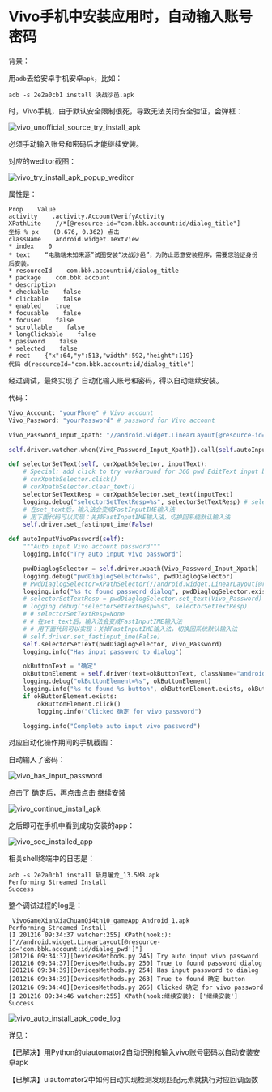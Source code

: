 # Vivo手机中安装应用时，自动输入账号密码

背景：

用`adb`去给安卓手机安卓`apk`，比如：

`adb -s 2e2a0cb1 install 决战沙邑.apk`

时，Vivo手机，由于默认安全限制很死，导致无法关闭安全验证，会弹框：

![vivo_unofficial_source_try_install_apk](../assets/img/vivo_unofficial_source_try_install_apk.png)

必须手动输入账号和密码后才能继续安装。

对应的weditor截图：

![vivo_try_install_apk_popup_weditor](../assets/img/vivo_try_install_apk_popup_weditor.png)

属性是：

```shell
Prop    Value
activity    .activity.AccountVerifyActivity
XPathLite    //*[@resource-id="com.bbk.account:id/dialog_title"]
坐标 % px    (0.676, 0.362) 点击
className    android.widget.TextView
* index    0
* text    “电脑端未知来源”试图安装“决战沙邑”，为防止恶意安装程序，需要您验证身份后安装。
* resourceId    com.bbk.account:id/dialog_title
* package    com.bbk.account
* description    
* checkable    false
* clickable    false
* enabled    true
* focusable    false
* focused    false
* scrollable    false
* longClickable    false
* password    false
* selected    false
# rect    {"x":64,"y":513,"width":592,"height":119}
代码 d(resourceId="com.bbk.account:id/dialog_title")
```

经过调试，最终实现了 自动化输入账号和密码，得以自动继续安装。

代码：

```python
Vivo_Account: "yourPhone" # Vivo account
Vivo_Password: "yourPassword" # password for Vivo account

Vivo_Password_Input_Xpath: "//android.widget.LinearLayout[@resource-id='com.bbk.account:id/dialog_pwd']"

self.driver.watcher.when(Vivo_Password_Input_Xpath]).call(self.autoInputVivoPassword)

def selectorSetText(self, curXpathSelector, inputText):
    # Special: add click to try workaround for 360 pwd EditText input but input to 360 account EditText
    # curXpathSelector.click()
    # curXpathSelector.clear_text()
    selectorSetTextResp = curXpathSelector.set_text(inputText)
    logging.debug("selectorSetTextResp=%s", selectorSetTextResp) # selectorSetTextResp=None
    # 在set_text后，输入法会变成FastInputIME输入法
    # 用下面代码可以实现：关掉FastInputIME输入法，切换回系统默认输入法
    self.driver.set_fastinput_ime(False)

def autoInputVivoPassword(self):
    """Auto input Vivo account password"""
    logging.info("Try auto input vivo password")

    pwdDiaglogSelector = self.driver.xpath(Vivo_Password_Input_Xpath)
    logging.debug("pwdDiaglogSelector=%s", pwdDiaglogSelector)
    # PwdDiaglogSelector=XPathSelector(//android.widget.LinearLayout[@resource-id='com.bbk.account:id/dialog_pwd']
    logging.info("%s to found password dialog", pwdDiaglogSelector.exists)
    # selectorSetTextResp = pwdDiaglogSelector.set_text(Vivo_Password)
    # logging.debug("selectorSetTextResp=%s", selectorSetTextResp)
    # # selectorSetTextResp=None
    # # 在set_text后，输入法会变成FastInputIME输入法
    # # 用下面代码可以实现：关掉FastInputIME输入法，切换回系统默认输入法
    # self.driver.set_fastinput_ime(False)
    self.selectorSetText(pwdDiaglogSelector, Vivo_Password)
    logging.info("Has input password to dialog")

    okButtonText = "确定"
    okButtonElement = self.driver(text=okButtonText, className="android.widget.Button", resourceId="android:id/button1")
    logging.debug("okButtonElement=%s", okButtonElement)
    logging.info("%s to found %s button", okButtonElement.exists, okButtonText)
    if okButtonElement.exists:
        okButtonElement.click()
        logging.info("Clicked 确定 for vivo password")

    logging.info("Complete auto input vivo password")
```

对应自动化操作期间的手机截图：

自动输入了密码：

![vivo_has_input_password](../assets/img/vivo_has_input_password.jpg)

点击了 确定后，再点击点击 继续安装

![vivo_continue_install_apk](../assets/img/vivo_continue_install_apk.jpg)

之后即可在手机中看到成功安装的app：

![vivo_see_installed_app](../assets/img/vivo_see_installed_app.png)


相关shell终端中的日志是：

```shell
adb -s 2e2a0cb1 install 斩月屠龙_13.5MB.apk
Performing Streamed Install
Success
```

整个调试过程的log是：

```shell
_VivoGameXianXiaChuanQi4th10_gameApp_Android_1.apk
Performing Streamed Install
[I 201216 09:34:37 watcher:255] XPath(hook:): ["//android.widget.LinearLayout[@resource-id='com.bbk.account:id/dialog_pwd']"]
[201216 09:34:37][DevicesMethods.py 245] Try auto input vivo password
[201216 09:34:37][DevicesMethods.py 250] True to found password dialog
[201216 09:34:39][DevicesMethods.py 254] Has input password to dialog
[201216 09:34:39][DevicesMethods.py 263] True to found 确定 button
[201216 09:34:40][DevicesMethods.py 266] Clicked 确定 for vivo password
[I 201216 09:34:46 watcher:255] XPath(hook:继续安装): ['继续安装']
Success
```

![vivo_auto_install_apk_code_log](../assets/img/vivo_auto_install_apk_code_log.png)


详见：

【已解决】用Python的uiautomator2自动识别和输入vivo账号密码以自动安装安卓apk

【已解决】uiautomator2中如何自动实现检测发现匹配元素就执行对应回调函数

